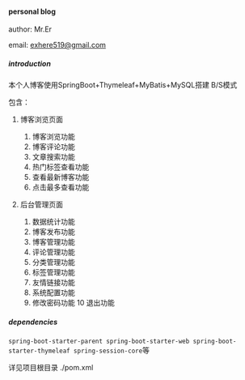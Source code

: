 #### personal blog

author: Mr.Er

email: exhere519@gmail.com

##### introduction
本个人博客使用SpringBoot+Thymeleaf+MyBatis+MySQL搭建 B/S模式

包含：
1. 博客浏览页面
    1. 博客浏览功能
    2. 博客评论功能
    3. 文章搜索功能
    4. 热门标签查看功能
    5. 查看最新博客功能
    6. 点击最多查看功能

2. 后台管理页面
    1. 数据统计功能
    2. 博客发布功能
    3. 博客管理功能
    4. 评论管理功能
    5. 分类管理功能
    6. 标签管理功能
    7. 友情链接功能
    8. 系统配置功能
    9. 修改密码功能
    10 退出功能


##### dependencies

```spring-boot-starter-parent spring-boot-starter-web spring-boot-starter-thymeleaf spring-session-core```等

详见项目根目录 ./pom.xml
